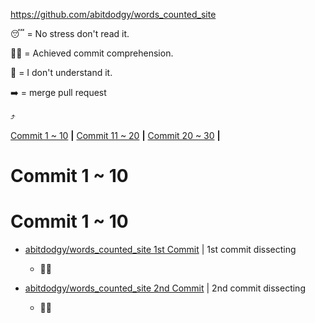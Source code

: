 https://github.com/abitdodgy/words_counted_site

😴 =  No stress don't read it.

🤔✅ = Achieved commit comprehension.

🤯 = I don't understand it.

➡️ = merge pull request

⤴️

[Commit 1 ~ 10](#commit-1--10) **|**
[Commit 11 ~ 20](#commit-11--20) **|**
[Commit 20 ~ 30](#commit-20--30) **|**

# Commit 1 ~ 10

# Commit 1 ~ 10

* [abitdodgy/words_counted_site 1st Commit](https://github.com/abitdodgy/words_counted_site/tree/347130900fa81ff7c73acccc22a2a26472caab0a) |
1st commit dissecting
  * 🤔✅

* [abitdodgy/words_counted_site 2nd Commit](https://github.com/abitdodgy/words_counted_site/tree/3c42407d58a7749ca06a52ba1c70330b17d3c28f) |
2nd commit dissecting
  * 🤔✅

